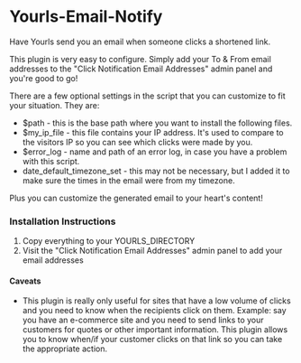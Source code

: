 # Yourls-Email-Notify
Have Yourls send you an email when someone clicks a shortened link.

This plugin is very easy to configure.  Simply add your To & From email addresses to the "Click Notification Email Addresses" admin panel and you're good to go!

There are a few optional settings in the script that you can customize to fit your situation.  They are:
* $path - this is the base path where you want to install the following files.
* $my_ip_file - this file contains your IP address.  It's used to compare to the visitors IP so you can see which clicks were made by you.
* $error_log - name and path of an error log, in case you have a problem with this script.
* date_default_timezone_set - this may not be necessary, but I added it to make sure the times in the email were from my timezone.

Plus you can customize the generated email to your heart's content!

### Installation Instructions

1. Copy everything to your YOURLS_DIRECTORY
2. Visit the "Click Notification Email Addresses" admin panel to add your email addresses

#### Caveats

* This plugin is really only useful for sites that have a low volume of clicks and you need to know when the recipients click on them.  Example: say you have an e-commerce site and you need to send links to your customers for quotes or other important information.  This plugin allows you to know when/if your customer clicks on that link so you can take the appropriate action.
